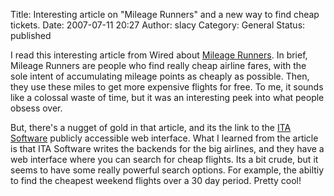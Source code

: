 Title: Interesting article on "Mileage Runners" and a new way to find cheap tickets.
Date: 2007-07-11 20:27
Author: slacy
Category: General
Status: published

I read this interesting article from Wired about [Mileage
Runners](http://www.wired.com/culture/lifestyle/news/2007/07/mileage_runner?currentPage=1).
In brief, Mileage Runners are people who find really cheap airline
fares, with the sole intent of accumulating mileage points as cheaply as
possible. Then, they use these miles to get more expensive flights for
free. To me, it sounds like a colossal waste of time, but it was an
interesting peek into what people obsess over.

But, there's a nugget of gold in that article, and its the link to the
[ITA Software](http://matrix.itasoftware.com/cvg/dispatch/prego)
publicly accessible web interface. What I learned from the article is
that ITA Software writes the backends for the big airlines, and they
have a web interface where you can search for cheap flights. Its a bit
crude, but it seems to have some really powerful search options. For
example, the abiltiy to find the cheapest weekend flights over a 30 day
period. Pretty cool!
